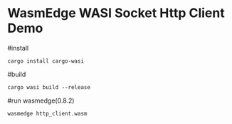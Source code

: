 # WasmEdge WASI Socket Http Client Demo

#install
```shell
cargo install cargo-wasi
```

#build
```shell
cargo wasi build --release
```

#run
wasmedge(0.8.2)
```shell
wasmedge http_client.wasm
```